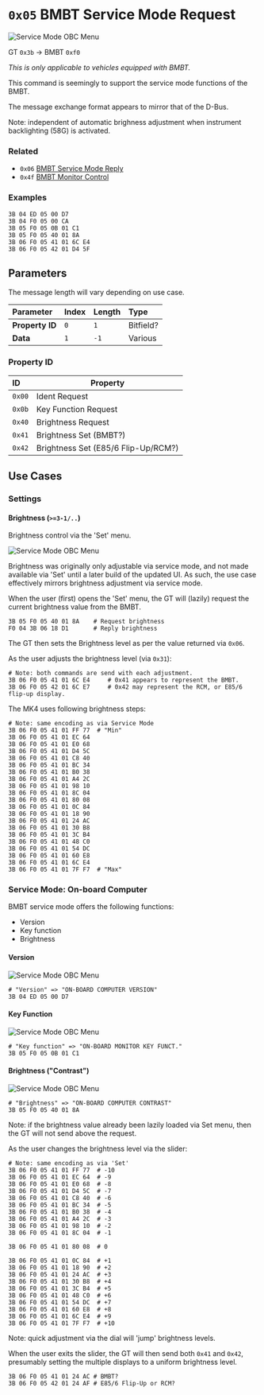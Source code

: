 # `0x05` BMBT Service Mode Request

![Service Mode OBC Menu](service_mode/01_service_mode_obc.jpg)

GT `0x3b` → BMBT `0xf0` 

*This is only applicable to vehicles equipped with BMBT.*

This command is seemingly to support the service mode functions of the BMBT.

The message exchange format appears to mirror that of the D-Bus.

Note: independent of automatic brighness adjustment when instrument backlighting (58G) is activated.

### Related

- `0x06` [BMBT Service Mode Reply](../bmbt/06.md)
- `0x4f` [BMBT Monitor Control](../bmbt/4f.md)

### Examples
    
    3B 04 ED 05 00 D7
    3B 04 F0 05 00 CA
    3B 05 F0 05 0B 01 C1
    3B 05 F0 05 40 01 8A
    3B 06 F0 05 41 01 6C E4
    3B 06 F0 05 42 01 D4 5F

## Parameters

The message length will vary depending on use case.

Parameter|Index|Length|Type
:-------|:----|:-----|:---
**Property ID**|`0`|`1`|Bitfield?
**Data**|`1`|`-1`|Various

### Property ID

ID|Property
:--|-------
`0x00`|Ident Request
`0x0b`|Key Function Request
`0x40`|Brightness Request
`0x41`|Brightness Set (BMBT?)
`0x42`|Brightness Set (E85/6 Flip-Up/RCM?)

## Use Cases

### Settings

#### Brightness (`>=3-1/..`)

Brightness control via the 'Set' menu.

![Service Mode OBC Menu](service_mode/50_set_brightness.jpg)

Brightness was originally only adjustable via service mode, and not made available via 'Set' until a later build of the updated UI. As such, the use case effectively mirrors brightness adjustment via service mode.

When the user (first) opens the 'Set' menu, the GT will (lazily) request the current brightness value from the BMBT.

    3B 05 F0 05 40 01 8A    # Request brightness
    F0 04 3B 06 18 D1       # Reply brightness

The GT then sets the Brightness level as per the value returned via `0x06`.

As the user adjusts the brightness level (via `0x31`):
    
    # Note: both commands are send with each adjustment.
    3B 06 F0 05 41 01 6C E4     # 0x41 appears to represent the BMBT.
    3B 06 F0 05 42 01 6C E7     # 0x42 may represent the RCM, or E85/6 flip-up display.

The MK4 uses following brightness steps:
    
    # Note: same encoding as via Service Mode
    3B 06 F0 05 41 01 FF 77  # "Min"
    3B 06 F0 05 41 01 EC 64
    3B 06 F0 05 41 01 E0 68
    3B 06 F0 05 41 01 D4 5C
    3B 06 F0 05 41 01 C8 40
    3B 06 F0 05 41 01 BC 34
    3B 06 F0 05 41 01 B0 38
    3B 06 F0 05 41 01 A4 2C
    3B 06 F0 05 41 01 98 10
    3B 06 F0 05 41 01 8C 04
    3B 06 F0 05 41 01 80 08
    3B 06 F0 05 41 01 0C 84
    3B 06 F0 05 41 01 18 90
    3B 06 F0 05 41 01 24 AC
    3B 06 F0 05 41 01 30 B8
    3B 06 F0 05 41 01 3C B4
    3B 06 F0 05 41 01 48 C0
    3B 06 F0 05 41 01 54 DC
    3B 06 F0 05 41 01 60 E8
    3B 06 F0 05 41 01 6C E4
    3B 06 F0 05 41 01 7F F7  # "Max"

### Service Mode: On-board Computer

BMBT service mode offers the following functions:

- Version
- Key function
- Brightness

#### Version

![Service Mode OBC Menu](service_mode/10_service_mode_version.jpg)

    # "Version" => "ON-BOARD COMPUTER VERSION"
    3B 04 ED 05 00 D7

#### Key Function

![Service Mode OBC Menu](service_mode/20_service_mode_key.jpg)

    # "Key function" => "ON-BOARD MONITOR KEY FUNCT."
    3B 05 F0 05 0B 01 C1

#### Brightness ("Contrast")

![Service Mode OBC Menu](service_mode/30_service_mode_brightness.jpg)

    # "Brightness" => "ON-BOARD COMPUTER CONTRAST"
    3B 05 F0 05 40 01 8A

Note: if the brightness value already been lazily loaded via Set menu, then the GT will not send above the request.

As the user changes the brightness level via the slider:

    # Note: same encoding as via 'Set'
    3B 06 F0 05 41 01 FF 77  # -10
    3B 06 F0 05 41 01 EC 64  # -9
    3B 06 F0 05 41 01 E0 68  # -8
    3B 06 F0 05 41 01 D4 5C  # -7
    3B 06 F0 05 41 01 C8 40  # -6
    3B 06 F0 05 41 01 BC 34  # -5
    3B 06 F0 05 41 01 B0 38  # -4
    3B 06 F0 05 41 01 A4 2C  # -3
    3B 06 F0 05 41 01 98 10  # -2
    3B 06 F0 05 41 01 8C 04  # -1
    
    3B 06 F0 05 41 01 80 08  # 0
    
    3B 06 F0 05 41 01 0C 84  # +1
    3B 06 F0 05 41 01 18 90  # +2
    3B 06 F0 05 41 01 24 AC  # +3
    3B 06 F0 05 41 01 30 B8  # +4
    3B 06 F0 05 41 01 3C B4  # +5
    3B 06 F0 05 41 01 48 C0  # +6
    3B 06 F0 05 41 01 54 DC  # +7
    3B 06 F0 05 41 01 60 E8  # +8
    3B 06 F0 05 41 01 6C E4  # +9
    3B 06 F0 05 41 01 7F F7  # +10

Note: quick adjustment via the dial will 'jump' brightness levels.

When the user exits the slider, the GT will then send both `0x41` and `0x42`, presumably setting the multiple displays to a uniform brightness level.

    3B 06 F0 05 41 01 24 AC # BMBT?
    3B 06 F0 05 42 01 24 AF # E85/6 Flip-Up or RCM?